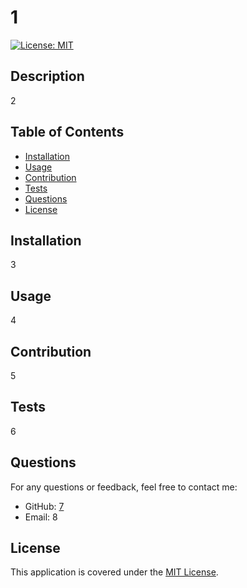 
# 1

[![License: MIT](https://img.shields.io/badge/License-MIT-yellow.svg)](https://opensource.org/licenses/MIT) 

## Description

2

## Table of Contents

- [Installation](#installation)
- [Usage](#usage)
- [Contribution](#contribution)
- [Tests](#tests)
- [Questions](#questions)
- [License](#license)

## Installation

3

## Usage

4

## Contribution

5

## Tests

6

## Questions

For any questions or feedback, feel free to contact me:
- GitHub: [7](https://github.com/7)
- Email: 8

## License

This application is covered under the [MIT License](https://opensource.org/licenses/MIT). 
